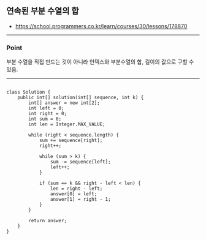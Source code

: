 ## 연속된 부분 수열의 합
- https://school.programmers.co.kr/learn/courses/30/lessons/178870
---

### Point
부분 수열을 직접 만드는 것이 아니라 인덱스와 부분수열의 합, 길이의 값으로 구할 수 있음.


---

```

class Solution {
    public int[] solution(int[] sequence, int k) {
        int[] answer = new int[2];
        int left = 0;
        int right = 0;
        int sum = 0;
        int len = Integer.MAX_VALUE;

        while (right < sequence.length) {
            sum += sequence[right];
            right++;

            while (sum > k) {
                sum -= sequence[left];
                left++;
            }

            if (sum == k && right - left < len) {
                len = right - left;
                answer[0] = left;
                answer[1] = right - 1;
            }
        }

        return answer;
    }
}
```